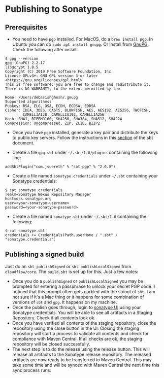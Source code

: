 # Publishing to Sonatype

## Prerequisites

* You need to have `pgp` installed. For MacOS, do a `brew install pgp`. In Ubuntu you can do `sudo apt install gnupg`. Or install from [GnuPG](https://www.gnupg.org/download/). Check the following after install:

```
$ gpg --version
gpg (GnuPG) 2.2.17
libgcrypt 1.8.5
Copyright (C) 2019 Free Software Foundation, Inc.
License GPLv3+: GNU GPL version 3 or later <https://gnu.org/licenses/gpl.html>
This is free software: you are free to change and redistribute it.
There is NO WARRANTY, to the extent permitted by law.

Home: /Users/debasishghosh/.gnupg
Supported algorithms:
Pubkey: RSA, ELG, DSA, ECDH, ECDSA, EDDSA
Cipher: IDEA, 3DES, CAST5, BLOWFISH, AES, AES192, AES256, TWOFISH,
        CAMELLIA128, CAMELLIA192, CAMELLIA256
Hash: SHA1, RIPEMD160, SHA256, SHA384, SHA512, SHA224
Compression: Uncompressed, ZIP, ZLIB, BZIP2
```

* Once you have `pgp` installed, generate a key pair and distribute the keys to public key servers. Follow the instructions in this [section](https://www.scala-sbt.org/1.x/docs/Using-Sonatype.html#step+1%3A+PGP+Signatures) of the sbt document.

* Create a file `gpg.sbt` under `~/.sbt/1.0/plugins` containing the following line:

```
addSbtPlugin("com.jsuereth" % "sbt-pgp" % "2.0.0")
```

* Create a file named `sonatype.credentials` under `~/.sbt` containing your Sonatype credentials:

```
$ cat sonatype.credentials
realm=Sonatype Nexus Repository Manager
host=oss.sonatype.org
user=<your-sonatype-username>
password=<your-sonatype-password>
```

* Create a file named `sonatype.sbt` under `~/.sbt/1.0` containing the following:

```
$ cat sonatype.sbt
credentials += Credentials(Path.userHome / ".sbt" / "sonatype.credentials")
```

## Publishing a signed build

Just do an `sbt publishSigned` or `sbt publishLocalSigned` from `cloudflow/core`. The `build.sbt` is set up for this. Just a few notes:

* Once you do a `publishSigned` or `publishLocalSigned` you may be prompted for entering a passphrase to unlock your secret PGP code. I noticed that this prompt often gets garbled with the stdout of `sbt`. I am not sure if it's a Mac thing or it happens for some combination of versions of `sbt` and `gpg`. It happens on my machine.
* Once the publish goes through, login to [sonatype UI](https://oss.sonatype.org) using your Sonatype credentials. You will be able to see all artifacts in a Staging Repository. Check if all contents look ok.
* Once you have verified all contents of the staging repository, close the repository using the close button in the UI. Closing the staging repository will start a process to validate all contents and check for compliance with Maven Central. If all checks are ok, the staging repository will be closed successfully.
* The next step is to do the release using the release button. This will release all artifacts to the Sonatype release repository. The released artifacts are now ready to be transferred to Maven Central. This may take some time and will be synced with Maven Central the next time this sync process runs.

